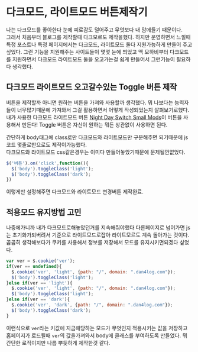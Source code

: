 # 다크모드, 라이트모드 버튼제작기

나는 다크모드를 좋아한다 눈에 피로감도 덜어주고 무엇보다 내 맘에들기 때문이다.  
그래서 처음부터 블로그를 제작할때 다크모르도 제작을했다. 하지만 운영하면서 느낄때 특정 포스트나 특정 페이지에서는 다크모드, 라이트모드 둘다 지원가능하게 만들어 주고싶었다. 그런 기능을 지원해주는 사이트들이 몇몇 눈에 띄었고 맥 모하비부터 다크모드를 지원하면서 다크모드 라이트모드 둘을 오고가는걸 쉽게 만들어서 그런기능이 필요하다 생각했다.

## 다크모드 라이트모드 오고갈수있는 Toggle 버튼 제작

버튼을 제작할까 아니면 원하는 버튼을 가져와 사용할까 생각했다. 뭐 나보다는 능력자들이 너무많기때문에 가져와서 그걸 활용하면서 어떻게 작성되었는지 살펴보기로했다.  
내가 사용한 다크모드 라이트모드 버튼 [Night Day Switch Small Mods](https://codepen.io/Skidmore/pen/QxdLLa)이 버튼을 사용해서 만든다! Toggle 버튼은 자신이 원하는 뭐든 상관없이 사용하면 된다.

간단하게 body태그에 class로만 다크모드와 라이트모드만 구분해주면 되기때문에 js코드 몇줄로만으로도 제작이가능했다.  
다크모드와 라이트모드 css같은경우는 이미다 만들어놓았기때문에 문제될껀없었다.

```js
$('버튼').on('click',function(){
  $('body').toggleClass('light');
  $('body').toggleClass('dark');
})
```

이렇게만 설정해주면 다크모드와 라이트모드 변경버튼 제작완료.

## 적용모드 유지방법 고민

나중에가니까 내가 다크모드로해놓았던거를 지속해줘야했다 다른페이지로 넘어가면 js는 초기화가되버려서 기준으로 라이트모드로잡아 라이트모르도 계속 돌아가는 것이다.  
곰곰히 생각해보다가 쿠키를 사용해서 정보를 저장해서 모드를 유지시키면되겠다 싶었다.

```js
var ver = $.cookie('ver');
if(ver == undefined){
  $.cookie('ver', 'light', {path: "/", domain: ".dan4log.com"});
  $('body').toggleClass('light');
}else if(ver == 'light'){
  $.cookie('ver', 'light', {path: "/", domain: ".dan4log.com"});
  $('body').toggleClass('light');
}else if(ver == 'dark'){
  $.cookie('ver', 'dark', {path: "/", domain: ".dan4log.com"});
  $('body').toggleClass('dark');
}
```

이런식으로 `ver`라는 키값에 지금해당하는 모드가 무엇인지 적용시키는 값을 저장하고 홈페이지가 로드될때 `ver`의 값을가져와서 body에 클래스를 부여하도록 만들었다.
뭐 간단한 로직이지만 나름 뿌듯하게 제작한것 같다.
